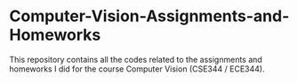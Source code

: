 # Computer-Vision-Assignments-and-Homeworks
This repository contains all the codes related to the assignments and homeworks I did for the course Computer Vision (CSE344 / ECE344). 
